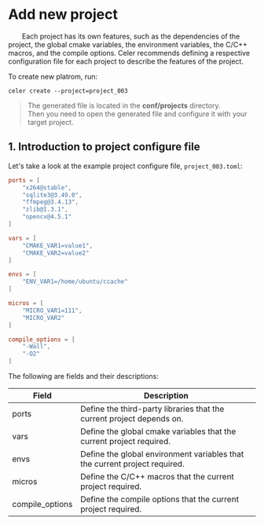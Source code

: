 # Add new project

&emsp;&emsp;Each project has its own features, such as the dependencies of the project, the global cmake variables, the environment variables, the C/C++ macros, and the compile options. Celer recommends defining a respective configuration file for each project to describe the features of the project.

To create new platrom, run: 

```
celer create --project=project_003
```

>The generated file is located in the **conf/projects** directory.   
>Then you need to open the generated file and configure it with your target project.

## 1. Introduction to project configure file

Let's take a look at the example project configure file, `project_003.toml`:

```toml
ports = [
    "x264@stable",
    "sqlite3@3.49.0",
    "ffmpeg@3.4.13",
    "zlib@1.3.1",
    "opencv@4.5.1"
]

vars = [
    "CMAKE_VAR1=value1",
    "CMAKE_VAR2=value2"
]

envs = [
    "ENV_VAR1=/home/ubuntu/ccache"
]

micros = [
    "MICRO_VAR1=111",
    "MICRO_VAR2"
]

compile_options = [
    "-Wall",
    "-O2"
]
```

The following are fields and their descriptions:

| Field | Description |
| --- | --- |
| ports | Define the third-party libraries that the current project depends on. |
| vars | Define the global cmake variables that the current project required. |
| envs | Define the global environment variables that the current project required. |
| micros | Define the C/C++ macros that the current project required. |
| compile_options | Define the compile options that the current project required. |
